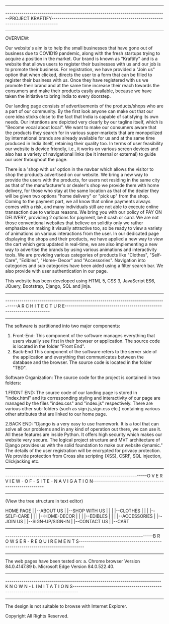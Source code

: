 ---------------------------------------------------------------------------------------------------------------------------------------------------------------------------------

--------------------------------------------------------------------------------PROJECT KRAFTIFY---------------------------------------------------------------------------------

---------------------------------------------------------------------------------------------------------------------------------------------------------------------------------

OVERVIEW:

Our website's aim is to help the small businesses that have gone out of business due to COVID19 pandemic, along with the fresh startups trying to acquire a position in the market.
Our brand is known as "Kraftify" and is a website that allows users to register their businesses with us and our job is to promote their business. For registration,
we have provided a "Join us" option that when clicked, directs the user to a form  that can be filled to register their business with us. Once they have registered with us we promote their brand and at the same time increase their reach towards the consumers and make their products easily available, because we have taken the initiative to bring India to every doorstep.

Our landing page consists of advertisements of the products/shops who are a part of our community. By the first look anyone can make out that our core idea sticks close to the fact that India is capable of satisfying its own needs. Our intentions are depicted very clearly by our tagline itself, which is "Become vocal about local". We want to make our consumers aware that the products they search for in various super-markets that are monopolized by international brands are already available for us and at the same time produced in India itself, retaining their quality too. In terms of user feasibility our website is device friendly, i.e., it works on various screen devices and also has a variety of navigational links (be it internal or external) to guide our user throughout the page.

There is a 'shop with us' option in the navbar which allows the visitor to shop the products advertised on our website. We bring a new way to provide the users with the products, for users not residing in the same city as that of the manufacturer's or dealer's shop we provide them with home delivery, for those who stay at the same location as that of the dealer they will be given two options "home delivery" or "pick up" from the shop. Coming to the payment part, we all know that online payments always comes with a risk, and many individuals still are not able to execute online transaction due to various reasons. We bring you with our policy of PAY ON DELIVERY, providing 2 options for payment, be it cash or card.
We are not those conventional websites that believe on solidity only we rather emphasize on making it visually attractive too, so be ready to view a variety of animations on various interactions from the user. In our dedicated page displaying the shops and their products, we have applied a new way to view the cart which gets updated in real-time, we are also implementing a new way to advertise the brands by using various animations and interactivity tools. We are providing various categories of products like "Clothes", "Self-Care", "Edibles", "Home- Decor"  and "Accessories". Navigation into categories and sub categories have been aided using a filter search bar. We also provide with user authentication in our page.

This website has been developed using HTML 5, CSS 3, JavaScript ES6, JQuery, Bootstrap, Django, SQL and jinja.

--------------------------------------------------------------------------------------------------------------------------------------------------------------------------------

------------------------------------------------------------------------------------A R C H I T E C T U R E----------------------------------------------------------------------

---------------------------------------------------------------------------------------------------------------------------------------------------------------------------------
The software is partitioned into two major components:
1. Front-End:
   This component of the software manages everything that users visually see first in their browser or application. The source code is located in the folder "Front End".
2. Back-End
   This component of the software refers to the server side of the application and everything that communicates between the database and the browser. The source code is located in the folder "TBD".

Software Organization:
The source code for the project is contained in two folders:

1.FRONT END:
  The source code of our landing page is stored in "Index.html" and its corresponding styling and interactivity of our page are managed by the files "index.css" and "index.js" respectively. There are various other sub-folders (such as sign.js,sign.css etc.) containing various other attributes that are linked to our home page.

2.BACK END:
"Django is a very easy to use framework. It is a tool that can solve all our problems and in any kind of operation out there, we can use it. All these features are inside Python. It offers high security which makes our website very secure. The logical project structure and MVT architecture of Django provides us with the solid foundation to make our website dynamic."
The details of the user registration will be encrypted for privacy protection.
We provide protection from Cross site scripting (XSS), CSRF, SQL injection, Clickjacking etc.

---------------------------------------------------------------------------------------------------------------------------------------------------------------------------------

----------------------------------------------------------------------O V E R V I E W - O F - S I T E - N A V I G A T I O N------------------------------------------------------

---------------------------------------------------------------------------------------------------------------------------------------------------------------------------------
(View the tree structure in text editor) 

 HOME PAGE
 | 
 |--ABOUT US 
 |
 |--SHOP WITH US 
 |  |
 |  |--CLOTHES 
 |  |
 |  |--SELF-CARE 
 |  |
 |  |--HOME-DECOR 
 |  |
 |  |--EDIBLES 
 |  |
 |  |--ACCESSORIES 
 |
 |--JOIN US 
 |
 |--SIGN-UP/SIGN-IN 
 |
 |--CONTACT US 
 |
 |--CART 

------------------------------------------------------------------------------------------------------------------------------------------------------------------------------------------------

-------------------------------------------------------------------------B R O W S E R - R E Q U I R E M E N T S--------------------------------------------------------------------------------

------------------------------------------------------------------------------------------------------------------------------------------------------------------------------------------------
The web pages have been tested on:
a. Chrome browser Version 84.0.4147.89
b. Microsoft Edge Version 84.0.522.40.

------------------------------------------------------------------------------------------------------------------------------------------------------------------------------------------------

-----------------------------------------------------------------------------K N O W N - L I M I T A T I O N S--------------------------------------------------------------------------------

------------------------------------------------------------------------------------------------------------------------------------------------------------------------------------------------
The design is not suitable to browse with Internet Explorer.

Copyright
All Rights Reserved.
